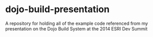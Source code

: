 dojo-build-presentation
=======================

A repository for holding all of the example code referenced from my presentation on the Dojo Build System at the 2014 ESRI Dev Summit
